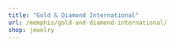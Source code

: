 ```yaml
---
title: "Gold & Diamond International"
url: /memphis/gold-and-diamond-international/
shop: jewelry
---
```


